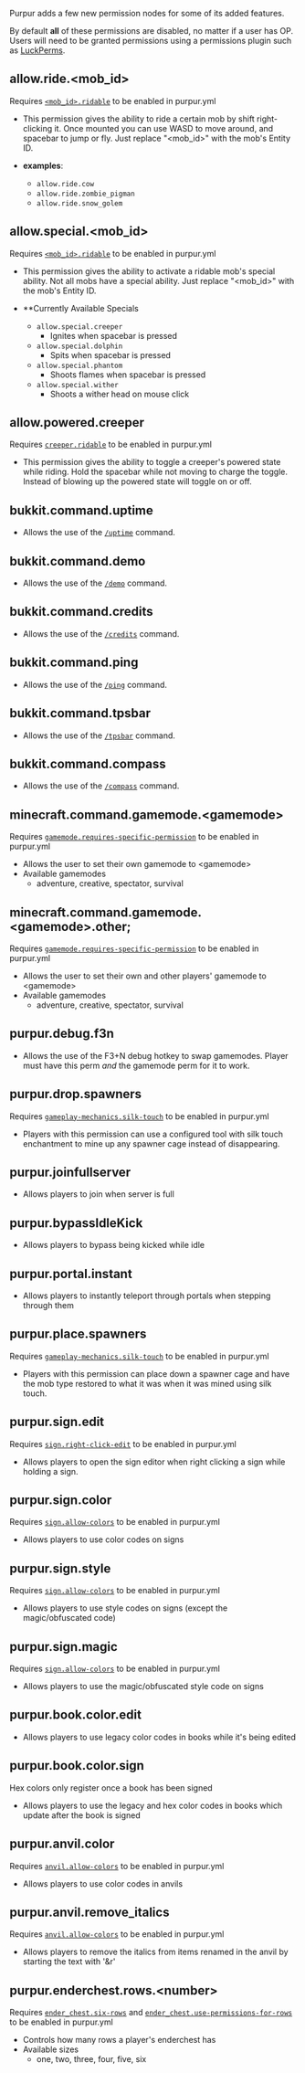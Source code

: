 Purpur adds a few new permission nodes for some of its added features.

By default **all** of these permissions are disabled, no matter if a user has OP. Users will need to be granted permissions using a permissions plugin such as [LuckPerms](https://luckperms.net/).

## allow.ride.<mob_id&gt;
Requires [`<mob_id>.ridable`](../Configuration#mobs) to be enabled in purpur.yml

- This permission gives the ability to ride a certain mob by shift
right-clicking it. Once mounted you can use WASD to move around, and spacebar to jump or fly. Just replace "<mob_id&gt;" with the mob's Entity ID.

- **examples**:
    - `allow.ride.cow`
    - `allow.ride.zombie_pigman`
    - `allow.ride.snow_golem`

## allow.special.<mob_id&gt;
Requires [`<mob_id>.ridable`](../Configuration#mobs) to be enabled in purpur.yml

- This permission gives the ability to activate a ridable mob's
special ability. Not all mobs have a special ability. Just replace "<mob_id&gt;" with
the mob's Entity ID.

- **Currently Available Specials
    - `allow.special.creeper`
        - Ignites when spacebar is pressed
    - `allow.special.dolphin`
        - Spits when spacebar is pressed
    - `allow.special.phantom`
        - Shoots flames when spacebar is pressed
    - `allow.special.wither`
        - Shoots a wither head on mouse click

## allow.powered.creeper
Requires [`creeper.ridable`](../Configuration#creeper) to be enabled in purpur.yml

- This permission gives the ability to toggle a creeper's powered state while riding.
Hold the spacebar while not moving to charge the toggle. Instead of blowing up the powered
state will toggle on or off.

## bukkit.command.uptime
- Allows the use of the [`/uptime`](../Commands#uptime) command.

## bukkit.command.demo
- Allows the use of the [`/demo`](../Commands#demo) command.

## bukkit.command.credits
- Allows the use of the [`/credits`](../Commands#credits) command.

## bukkit.command.ping
- Allows the use of the [`/ping`](../Commands#ping) command.

## bukkit.command.tpsbar
- Allows the use of the [`/tpsbar`](../Commands#tpsbar) command.

## bukkit.command.compass
- Allows the use of the [`/compass`](../Commands#compass) command.

## minecraft.command.gamemode.<gamemode&gt;
Requires [`gamemode.requires-specific-permission`](../Configuration#command) to be enabled in purpur.yml

- Allows the user to set their own gamemode to <gamemode&gt;
- Available gamemodes
    - adventure, creative, spectator, survival

## minecraft.command.gamemode.<gamemode&gt;.other;
Requires [`gamemode.requires-specific-permission`](../Configuration#command) to be enabled in purpur.yml

- Allows the user to set their own and other players' gamemode to <gamemode&gt;
- Available gamemodes
    - adventure, creative, spectator, survival

## purpur.debug.f3n
- Allows the use of the F3+N debug hotkey to swap gamemodes.
Player must have this perm _and_ the gamemode perm for it to work.

## purpur.drop.spawners
Requires [`gameplay-mechanics.silk-touch`](../Configuration#silk-touch_1) to be enabled in purpur.yml

- Players with this permission can use a configured tool with silk
touch enchantment to mine up any spawner cage instead of disappearing.

## purpur.joinfullserver
- Allows players to join when server is full

## purpur.bypassIdleKick
- Allows players to bypass being kicked while idle

## purpur.portal.instant
- Allows players to instantly teleport through portals when stepping through them
  
## purpur.place.spawners
Requires [`gameplay-mechanics.silk-touch`](../Configuration#silk-touch_1) to be enabled in purpur.yml

- Players with this permission can place down a spawner cage and
have the mob type restored to what it was when it was mined using silk touch.

## purpur.sign.edit
Requires [`sign.right-click-edit`](../Configuration#sign) to be enabled in purpur.yml

- Allows players to open the sign editor when right clicking a sign while holding a sign.

## purpur.sign.color
Requires [`sign.allow-colors`](../Configuration#sign) to be enabled in purpur.yml

- Allows players to use color codes on signs

## purpur.sign.style
Requires [`sign.allow-colors`](../Configuration#sign) to be enabled in purpur.yml

- Allows players to use style codes on signs (except the magic/obfuscated code)

## purpur.sign.magic
Requires [`sign.allow-colors`](../Configuration#sign) to be enabled in purpur.yml

- Allows players to use the magic/obfuscated style code on signs

## purpur.book.color.edit

- Allows players to use legacy color codes in books while it's being edited

## purpur.book.color.sign
Hex colors only register once a book has been signed

- Allows players to use the legacy and hex color codes in books which update after the book is signed

## purpur.anvil.color
Requires [`anvil.allow-colors`](../Configuration#anvil) to be enabled in purpur.yml

- Allows players to use color codes in anvils

## purpur.anvil.remove_italics
Requires [`anvil.allow-colors`](../Configuration#anvil) to be enabled in purpur.yml

- Allows players to remove the italics from items renamed in the anvil by starting the text with '&r'

## purpur.enderchest.rows.<number&gt;
Requires [`ender_chest.six-rows`](../Configuration#ender_chest) and [`ender_chest.use-permissions-for-rows`](../Configuration#ender_chest) to be enabled in purpur.yml

- Controls how many rows a player's enderchest has
- Available sizes
    - one, two, three, four, five, six
